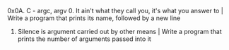 0x0A. C - argc, argv
0. It ain't what they call you, it's what you answer to | Write a program that prints its name, followed by a new line
1. Silence is argument carried out by other means | Write a program that prints the number of arguments passed into it
